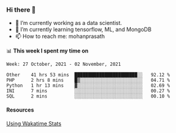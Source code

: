 ### Hi there 👋

- 🔭 I’m currently working as a data scientist.
- 🌱 I’m currently learning tensorflow, ML, and MongoDB
- 📫 How to reach me: mohanprasath

📊 **This week I spent my time on**
<!--START_SECTION:waka-->
```text
Week: 27 October, 2021 - 02 November, 2021

Other    41 hrs 53 mins  ███████████████████████░░   92.12 % 
PHP      2 hrs 8 mins    █▒░░░░░░░░░░░░░░░░░░░░░░░   04.71 % 
Python   1 hr 13 mins    ▓░░░░░░░░░░░░░░░░░░░░░░░░   02.69 % 
INI      7 mins          ░░░░░░░░░░░░░░░░░░░░░░░░░   00.27 % 
SQL      2 mins          ░░░░░░░░░░░░░░░░░░░░░░░░░   00.10 % 
```
<!--END_SECTION:waka-->

#### Resources
[Using Wakatime Stats](https://github.com/marketplace/actions/waka-readme)
